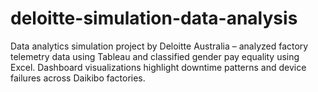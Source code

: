 # deloitte-simulation-data-analysis
Data analytics simulation project by Deloitte Australia – analyzed factory telemetry data using Tableau and classified gender pay equality using Excel. Dashboard visualizations highlight downtime patterns and device failures across Daikibo factories.
